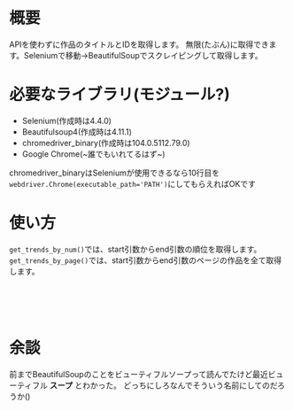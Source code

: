 # 概要
APIを使わずに作品のタイトルとIDを取得します。
無限(たぶん)に取得できます。Seleniumで移動→BeautifulSoupでスクレイピングして取得します。
# 必要なライブラリ(モジュール?)
- Selenium(作成時は4.4.0)
- Beautifulsoup4(作成時は4.11.1)
- chromedriver_binary(作成時は104.0.5112.79.0)
- Google Chrome(~誰でもいれてるはず~)

chromedriver_binaryはSeleniumが使用できるなら10行目を```webdriver.Chrome(executable_path='PATH')```にしてもらえればOKです
# 使い方
```get_trends_by_num()```では、start引数からend引数の順位を取得します。
```get_trends_by_page()```では、start引数からend引数のページの作品を全て取得します。
<br />
<br />
<br /><!-- HTMLのタグ使えるんだ -->
<br />
<br />
# 余談
前までBeautifulSoupのことをビューティフルソープって読んでたけど最近ビューティフル **スープ** とわかった。
どっちにしろなんでそういう名前にしてのだろうか()
